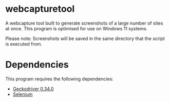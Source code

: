 # webcapturetool
A webcapture tool built to generate screenshots of a large number of sites at once.
This program is optimised for use on Windows 11 systems.

Please note: Screenshots will be saved in the same directory that the script is executed from.

# Dependencies
This program requires the following dependencies:
- [Geckodriver 0.34.0](https://github.com/mozilla/geckodriver/releases/tag/v0.34.0)
- [Selenium](https://github.com/SeleniumHQ/selenium)
